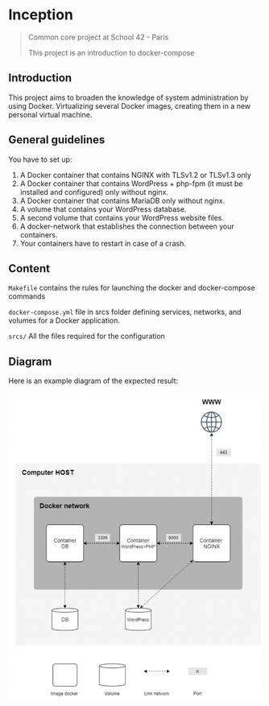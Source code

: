 # Inception
> Common core project at School 42 - Paris
>
> This project is an introduction to docker-compose

## Introduction
This project aims to broaden the knowledge of system administration by using Docker. Virtualizing several Docker images, creating them in a new personal virtual machine.

## General guidelines
You have to set up:
1. A Docker container that contains NGINX with TLSv1.2 or TLSv1.3 only
2. A Docker container that contains WordPress + php-fpm (it must be installed and configured) only without nginx.
3. A Docker container that contains MariaDB only without nginx.
4. A volume that contains your WordPress database.
5. A second volume that contains your WordPress website files.
6. A docker-network that establishes the connection between your containers.
7. Your containers have to restart in case of a crash.

## Content
`Makefile` contains the rules for launching the docker and docker-compose commands

`docker-compose.yml` file in srcs folder defining services, networks, and volumes for a Docker application.

`srcs/` All the files required for the configuration

## Diagram
Here is an example diagram of the expected result:

<img width="562" alt="diagram" src="https://github.com/avanessazc/Inception-docker-compose/blob/master/diagram.png">
